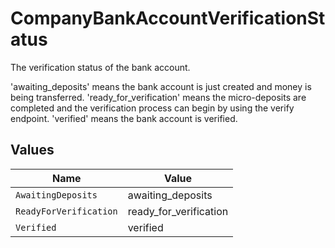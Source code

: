 # CompanyBankAccountVerificationStatus

The verification status of the bank account.

'awaiting_deposits' means the bank account is just created and money is being transferred.
'ready_for_verification' means the micro-deposits are completed and the verification process can begin by using the verify endpoint.
'verified' means the bank account is verified.


## Values

| Name                   | Value                  |
| ---------------------- | ---------------------- |
| `AwaitingDeposits`     | awaiting_deposits      |
| `ReadyForVerification` | ready_for_verification |
| `Verified`             | verified               |
